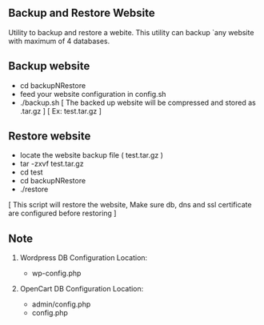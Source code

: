 ## Backup and Restore Website

Utility to backup and restore a webite. This utility can backup `any website with maximum of 4 databases.

## Backup website

  - cd backupNRestore
  - feed your website configuration in config.sh
  - ./backup.sh 
    [ The backed up website will be compressed and stored as .tar.gz ]
    [ Ex: test.tar.gz ]
   

## Restore website
   
  - locate the website backup file ( test.tar.gz )
  - tar -zxvf test.tar.gz
  - cd test
  - cd backupNRestore
  - ./restore

  [ This script will restore the website, Make sure db, dns and ssl certificate are configured before restoring ]


## Note

   1. Wordpress DB Configuration Location:
   
      - wp-config.php
 
 
   2. OpenCart DB Configuration Location:

      - admin/config.php
      - config.php

